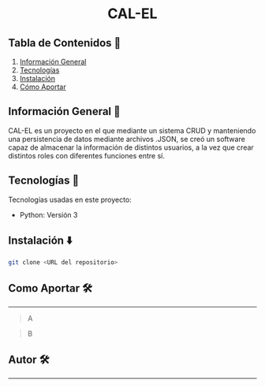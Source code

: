 <div align="center">
  <h1>CAL-EL</h1>
</div>

## Tabla de Contenidos 🚝
1. [Información General](#información-general-)
2. [Tecnologías](#tecnologías-)
3. [Instalación](#instalación-)
4. [Cómo Aportar](#como-aportar-)

## Información General 📒
CAL-EL es un proyecto en el que mediante un sistema CRUD y manteniendo una persistencia de datos mediante archivos .JSON, se creó un software capaz de almacenar la información de distintos usuarios, a la vez que crear distintos roles con diferentes funciones entre sí.

## Tecnologías 🤖
Tecnologías usadas en este proyecto:
- Python: Versión 3

## Instalación ⬇️
```bash
git clone <URL del repositorio>
```

## Como Aportar 🛠
***
> A

> B

## Autor 🛠
***
> 
